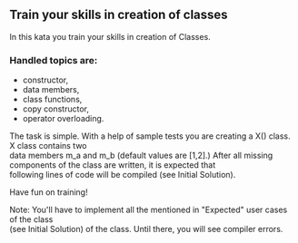 ## Train your skills in creation of classes

In this kata you train your skills in creation of Classes.

### Handled topics are:
- constructor,
- data members,
- class functions,
- copy constructor,
- operator overloading.

The task is simple.
With a help of sample tests you are creating a X() class.  X class contains two  
data members m_a and m_b (default values are [1,2].)
After all missing components of the class are written, it is expected  that  
following lines of code will be compiled (see Initial Solution).

Have fun on training!

Note:
You'll have to implement all the mentioned in "Expected" user cases of the class  
(see Initial Solution) of the class. Until there, you will see compiler errors.  

